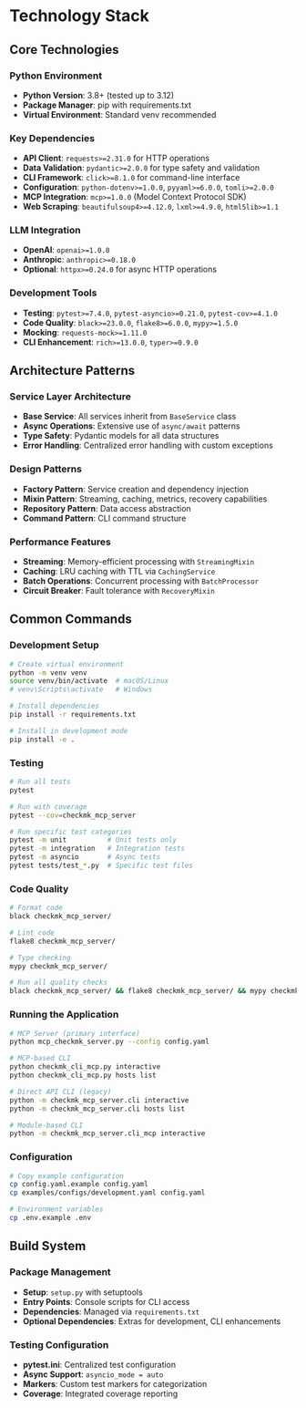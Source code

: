 # Technology Stack

## Core Technologies

### Python Environment
- **Python Version**: 3.8+ (tested up to 3.12)
- **Package Manager**: pip with requirements.txt
- **Virtual Environment**: Standard venv recommended

### Key Dependencies
- **API Client**: `requests>=2.31.0` for HTTP operations
- **Data Validation**: `pydantic>=2.0.0` for type safety and validation
- **CLI Framework**: `click>=8.1.0` for command-line interface
- **Configuration**: `python-dotenv>=1.0.0`, `pyyaml>=6.0.0`, `tomli>=2.0.0`
- **MCP Integration**: `mcp>=1.0.0` (Model Context Protocol SDK)
- **Web Scraping**: `beautifulsoup4>=4.12.0`, `lxml>=4.9.0`, `html5lib>=1.1`

### LLM Integration
- **OpenAI**: `openai>=1.0.0`
- **Anthropic**: `anthropic>=0.18.0`
- **Optional**: `httpx>=0.24.0` for async HTTP operations

### Development Tools
- **Testing**: `pytest>=7.4.0`, `pytest-asyncio>=0.21.0`, `pytest-cov>=4.1.0`
- **Code Quality**: `black>=23.0.0`, `flake8>=6.0.0`, `mypy>=1.5.0`
- **Mocking**: `requests-mock>=1.11.0`
- **CLI Enhancement**: `rich>=13.0.0`, `typer>=0.9.0`

## Architecture Patterns

### Service Layer Architecture
- **Base Service**: All services inherit from `BaseService` class
- **Async Operations**: Extensive use of `async/await` patterns
- **Type Safety**: Pydantic models for all data structures
- **Error Handling**: Centralized error handling with custom exceptions

### Design Patterns
- **Factory Pattern**: Service creation and dependency injection
- **Mixin Pattern**: Streaming, caching, metrics, recovery capabilities
- **Repository Pattern**: Data access abstraction
- **Command Pattern**: CLI command structure

### Performance Features
- **Streaming**: Memory-efficient processing with `StreamingMixin`
- **Caching**: LRU caching with TTL via `CachingService`
- **Batch Operations**: Concurrent processing with `BatchProcessor`
- **Circuit Breaker**: Fault tolerance with `RecoveryMixin`

## Common Commands

### Development Setup
```bash
# Create virtual environment
python -m venv venv
source venv/bin/activate  # macOS/Linux
# venv\Scripts\activate   # Windows

# Install dependencies
pip install -r requirements.txt

# Install in development mode
pip install -e .
```

### Testing
```bash
# Run all tests
pytest

# Run with coverage
pytest --cov=checkmk_mcp_server

# Run specific test categories
pytest -m unit          # Unit tests only
pytest -m integration   # Integration tests
pytest -m asyncio       # Async tests
pytest tests/test_*.py  # Specific test files
```

### Code Quality
```bash
# Format code
black checkmk_mcp_server/

# Lint code
flake8 checkmk_mcp_server/

# Type checking
mypy checkmk_mcp_server/

# Run all quality checks
black checkmk_mcp_server/ && flake8 checkmk_mcp_server/ && mypy checkmk_mcp_server/
```

### Running the Application
```bash
# MCP Server (primary interface)
python mcp_checkmk_server.py --config config.yaml

# MCP-based CLI
python checkmk_cli_mcp.py interactive
python checkmk_cli_mcp.py hosts list

# Direct API CLI (legacy)
python -m checkmk_mcp_server.cli interactive
python -m checkmk_mcp_server.cli hosts list

# Module-based CLI
python -m checkmk_mcp_server.cli_mcp interactive
```

### Configuration
```bash
# Copy example configuration
cp config.yaml.example config.yaml
cp examples/configs/development.yaml config.yaml

# Environment variables
cp .env.example .env
```

## Build System

### Package Management
- **Setup**: `setup.py` with setuptools
- **Entry Points**: Console scripts for CLI access
- **Dependencies**: Managed via `requirements.txt`
- **Optional Dependencies**: Extras for development, CLI enhancements

### Testing Configuration
- **pytest.ini**: Centralized test configuration
- **Async Support**: `asyncio_mode = auto`
- **Markers**: Custom test markers for categorization
- **Coverage**: Integrated coverage reporting